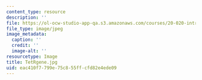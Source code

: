 ```yaml
---
content_type: resource
description: ''
file: https://ol-ocw-studio-app-qa.s3.amazonaws.com/courses/20-020-introduction-to-biological-engineering-design-spring-2009/eac410f7799e75c855ffcfd82e4ede09_TetRgene.jpg
file_type: image/jpeg
image_metadata:
  caption: ''
  credit: ''
  image-alt: ''
resourcetype: Image
title: TetRgene.jpg
uid: eac410f7-799e-75c8-55ff-cfd82e4ede09
---
```

